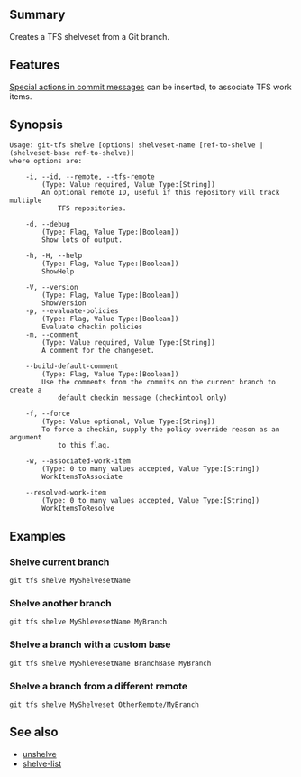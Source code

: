 ## Summary
Creates a TFS shelveset from a Git branch.

## Features
[Special actions in commit messages](../special-actions-in-commit-messages.md) can be inserted, to associate TFS work items.

## Synopsis

    Usage: git-tfs shelve [options] shelveset-name [ref-to-shelve | (shelveset-base ref-to-shelve)]
    where options are:

        -i, --id, --remote, --tfs-remote
            (Type: Value required, Value Type:[String])
            An optional remote ID, useful if this repository will track multiple
                TFS repositories.

        -d, --debug
            (Type: Flag, Value Type:[Boolean])
            Show lots of output.

        -h, -H, --help
            (Type: Flag, Value Type:[Boolean])
            ShowHelp

        -V, --version
            (Type: Flag, Value Type:[Boolean])
            ShowVersion
        -p, --evaluate-policies
            (Type: Flag, Value Type:[Boolean])
            Evaluate checkin policies
        -m, --comment
            (Type: Value required, Value Type:[String])
            A comment for the changeset.

        --build-default-comment
            (Type: Flag, Value Type:[Boolean])
            Use the comments from the commits on the current branch to create a
                default checkin message (checkintool only)

        -f, --force
            (Type: Value optional, Value Type:[String])
            To force a checkin, supply the policy override reason as an argument
                to this flag.

        -w, --associated-work-item
            (Type: 0 to many values accepted, Value Type:[String])
            WorkItemsToAssociate

        --resolved-work-item
            (Type: 0 to many values accepted, Value Type:[String])
            WorkItemsToResolve

## Examples

### Shelve current branch

`git tfs shelve MyShelvesetName`

### Shelve another branch

`git tfs shelve MyShlevesetName MyBranch`

### Shelve a branch with a custom base

`git tfs shelve MyShlevesetName BranchBase MyBranch`

### Shelve a branch from a different remote

`git tfs shelve MyShelveset OtherRemote/MyBranch`

## See also

* [unshelve](unshelve.md)
* [shelve-list](shelve-list.md)
